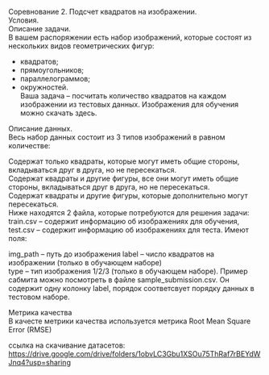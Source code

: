 Соревнование 2. Подсчет квадратов на изображении.  
Условия.  
Описание задачи.  
В вашем распоряжении есть набор изображений, которые состоят из нескольких видов геометрических фигур:   

- квадратов;  
- прямоугольников;  
- параллелограммов;  
- окружностей.  
Ваша задача – посчитать количество квадратов на каждом изображении из тестовых данных. Изображения для обучения можно скачать здесь.  

Описание данных.  
Весь набор данных состоит из 3 типов изображений в равном количестве:  

Содержат только квадраты, которые могут иметь общие стороны, вкладываться друг в друга, но не пересекаться.  
Содержат квадраты и другие фигуры, все они могут иметь общие стороны, вкладываться друг в друга, но не пересекаться.  
Содержат квадраты и другие фигуры, которые дополнительно могут пересекаться.  
Ниже находятся 2 файла, которые потребуются для решения задачи: train.csv – содержит информацию об изображениях для обучения, test.csv – содержит информацию об изображениях для теста. Имеют поля:  

img_path – путь до изображения
label – число квадратов на изображении (только в обучающем наборе)  
type – тип изображения 1/2/3 (только в обучающем наборе). 
Пример сабмита можно посмотреть в файле sample_submission.csv. Он содержит одну колонку label, порядок соответсвует порядку данных в тестовом наборе.  

Метрика качества  
В качесте метрики качества используется метрика Root Mean Square Error (RMSE)  

ссылка на скачивание датасетов: https://drive.google.com/drive/folders/1obvLC3Gbu1XSOu75ThRaf7rBEYdWJnq4?usp=sharing
